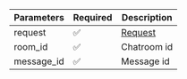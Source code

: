 | Parameters 	| Required 	                | Description           	|
|------------	|----------	                |-----------------------	|
| request    	| :white_check_mark:      	| [Request](Request.md) 	|
| room_id    	| :white_check_mark:      	| Chatroom id           	|
| message_id 	| :white_check_mark:      	| Message id            	|

